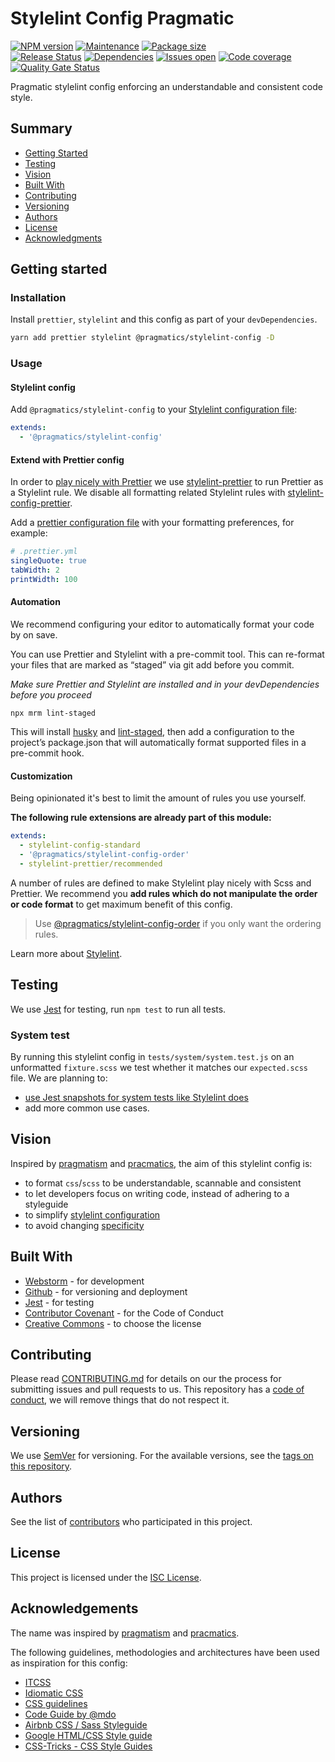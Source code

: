 # Stylelint Config Pragmatic

[![NPM version][version-shield]][version-url]
[![Maintenance][maintenance-shield]][maintenance-url]
[![Package size][package-size-shield]][package-size-url] \
[![Release Status][release-status-shield]][release-status-url]
[![Dependencies][dependencies-shield]][dependencies-url]
[![Issues open][issues-shield]][issues-url]
[![Code coverage][coverage-shield]][coverage-url]
[![Quality Gate Status][quality-shield]][quality-url]

Pragmatic stylelint config enforcing an understandable and consistent code style.

## Summary

- [Getting Started](#getting-started)
- [Testing](#testing)
- [Vision](#vision)
- [Built With](#built-with)
- [Contributing](#contributing)
- [Versioning](#versioning)
- [Authors](#authors)
- [License](#license)
- [Acknowledgments](#acknowledgements)

## Getting started

### Installation

Install `prettier`, `stylelint` and this config as part of your `devDependencies`.

```sh
yarn add prettier stylelint @pragmatics/stylelint-config -D
```

### Usage

#### Stylelint config

Add `@pragmatics/stylelint-config` to your [Stylelint configuration file](https://stylelint.io/user-guide/configure):

```yaml
extends:
  - '@pragmatics/stylelint-config'
```

#### Extend with Prettier config

In order to [play nicely with Prettier](https://prettier.io/docs/en/integrating-with-linters.html) we use [stylelint-prettier](https://github.com/prettier/stylelint-prettier) to run Prettier as a Stylelint rule.
We disable all formatting related Stylelint rules with [stylelint-config-prettier](https://github.com/prettier/stylelint-config-prettier).

Add a [prettier configuration file](https://prettier.io/docs/en/configuration.html) with your formatting preferences, for example:

```yaml
# .prettier.yml
singleQuote: true
tabWidth: 2
printWidth: 100
```

#### Automation

We recommend configuring your editor to automatically format your code by on save.

You can use Prettier and Stylelint with a pre-commit tool. This can re-format your files that are marked as “staged” via git add before you commit.

_Make sure Prettier and Stylelint are installed and in your devDependencies before you proceed_

```
npx mrm lint-staged
```

This will install [husky](https://github.com/typicode/husky) and [lint-staged](https://github.com/okonet/lint-staged), then add a configuration to the project’s package.json that will automatically format supported files in a pre-commit
hook.

#### Customization

Being opinionated it's best to limit the amount of rules you use yourself.

**The following rule extensions are already part of this module:**

```yaml
extends:
  - stylelint-config-standard
  - '@pragmatics/stylelint-config-order'
  - stylelint-prettier/recommended
```

A number of rules are defined to make Stylelint play nicely with Scss and Prettier.
We recommend you **add rules which do not manipulate the order or code format** to get maximum benefit of this config.

> Use [@pragmatics/stylelint-config-order](https://www.npmjs.com/package/@pragmatics/stylelint-config-order) if you only want the ordering rules.

Learn more about [Stylelint](https://stylelint.io/).

## Testing

We use [Jest](https://jestjs.io/) for testing, run `npm test` to run all tests.

### System test

By running this stylelint config in `tests/system/system.test.js` on an unformatted `fixture.scss` we test whether it matches our `expected.scss` file.
We are planning to:

- [use Jest snapshots for system tests like Stylelint does](https://github.com/stylelint/stylelint/tree/master/system-tests)
- add more common use cases.

## Vision

Inspired by [pragmatism](https://en.wikipedia.org/wiki/Pragmatism) and [pracmatics](https://en.wikipedia.org/wiki/Pragmatics), the aim of this stylelint config is:

- to format `css`/`scss` to be understandable, scannable and consistent
- to let developers focus on writing code, instead of adhering to a styleguide
- to simplify [stylelint configuration](https://stylelint.io/user-guide/configure)
- to avoid changing [specificity](https://developer.mozilla.org/en-US/docs/Web/CSS/Specificity)

## Built With

- [Webstorm](https://www.jetbrains.com/webstorm/) - for development
- [Github](https://github.com) - for versioning and deployment
- [Jest](https://jestjs.io/) - for testing
- [Contributor Covenant](https://www.contributor-covenant.org/) - for the Code of Conduct
- [Creative Commons](https://creativecommons.org/) - to choose the license

## Contributing

Please read [CONTRIBUTING.md](CONTRIBUTING.md) for details on our the process for submitting issues and pull requests to us.
This repository has a [code of conduct](CODE_OF_CONDUCT.md), we will remove things that do not respect it.

## Versioning

We use [SemVer](http://semver.org/) for versioning.
For the available versions, see the [tags on this repository](https://github.com/PurpleBooth/a-good-readme-template/tags).

## Authors

See the list of [contributors](https://github.com/pvds/stylelint-config/contributors)
who participated in this project.

## License

This project is licensed under the [ISC License](LICENSE.md).

## Acknowledgements

The name was inspired by [pragmatism](https://en.wikipedia.org/wiki/Pragmatism) and [pracmatics](https://en.wikipedia.org/wiki/Pragmatics).

The following guidelines, methodologies and architectures have been used as inspiration for this config:

- [ITCSS](https://www.xfive.co/blog/itcss-scalable-maintainable-css-architecture/)
- [Idiomatic CSS](https://github.com/necolas/idiomatic-css)
- [CSS guidelines](https://cssguidelin.es/)
- [Code Guide by @mdo](https://codeguide.co/#css)
- [Airbnb CSS / Sass Styleguide](https://github.com/airbnb/css#css)
- [Google HTML/CSS Style guide](https://google.github.io/styleguide/htmlcssguide.html#CSS_Formatting_Rules)
- [CSS-Tricks - CSS Style Guides](https://css-tricks.com/css-style-guides/)

[version-shield]: https://img.shields.io/npm/v/@pragmatics/stylelint-config.svg
[version-url]: https://www.npmjs.com/package/@pragmatics/stylelint-config
[maintenance-shield]: https://img.shields.io/maintenance/yes/2020.svg?color=blue
[maintenance-url]: https://github.com/pvds/stylelint-config/graphs/commit-activity
[package-size-shield]: https://img.shields.io/bundlephobia/min/@pragmatics/stylelint-config.svg?label=size
[package-size-url]: https://bundlephobia.com/result?p=@pragmatics/stylelint-config
[release-status-shield]: https://img.shields.io/github/workflow/status/pvds/stylelint-config/release.svg
[release-status-url]: https://github.com/pvds/stylelint-config/actions?query=workflow%3Arelease
[dependencies-shield]: https://img.shields.io/david/pvds/stylelint-config.svg
[dependencies-url]: https://github.com/pvds/stylelint-config
[issues-shield]: https://img.shields.io/github/issues/pvds/stylelint-config.svg
[issues-url]: https://github.com/pvds/stylelint-config/issues
[coverage-shield]: https://img.shields.io/codecov/c/github/pvds/stylelint-config.svg
[coverage-url]: https://codecov.io/gh/pvds/stylelint-config
[quality-shield]: https://img.shields.io/sonar/quality_gate/pvds_stylelint-config.svg?server=https%3A%2F%2Fsonarcloud.io
[quality-url]: https://sonarcloud.io/dashboard?id=pvds_stylelint-config
